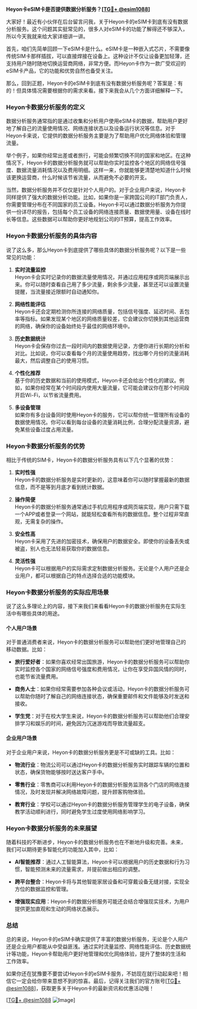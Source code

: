 **Heyon卡eSIM卡是否提供数据分析服务？[[TG💪+ @esim1088](https://t.me/s/esim1088)]**

大家好！最近有小伙伴在后台留言问我，关于Heyon卡的eSIM卡到底有没有数据分析服务。这个问题其实挺常见的，很多人对eSIM卡的功能了解得还不够深入，所以今天我就来给大家详细讲一讲。

首先，咱们先简单回顾一下eSIM卡是什么。eSIM卡是一种嵌入式芯片，不需要像传统SIM卡那样插拔，可以直接焊接在设备上。这种设计不仅让设备更加轻薄，还支持用户随时随地切换运营商网络，非常方便。而Heyon卡作为一款广受欢迎的eSIM卡产品，它的功能和优势自然也备受关注。

那么，回到正题，Heyon卡的eSIM卡到底有没有数据分析服务呢？答案是：有的！但具体情况需要根据你的需求来看。接下来我会从几个方面详细解释一下。

### Heyon卡数据分析服务的定义

数据分析服务通常指的是通过收集和分析用户使用eSIM卡的数据，帮助用户更好地了解自己的流量使用情况、网络连接状态以及设备运行状况等信息。对于Heyon卡来说，它提供的数据分析服务主要是为了帮助用户优化网络体验和管理流量。

举个例子，如果你经常出差或者旅行，可能会频繁切换不同的国家和地区。在这种情况下，Heyon卡的数据分析服务就可以帮助你实时监控各个地区的网络信号强度、数据流量消耗情况以及费用明细。这样一来，你就能够更清楚地知道什么时候该更换运营商，什么时候该节省流量，从而避免不必要的开支。

当然，数据分析服务并不仅仅是针对个人用户的。对于企业用户来说，Heyon卡同样提供了强大的数据分析功能。比如，如果你是一家跨国公司的IT部门负责人，你需要管理分布在不同国家的员工设备。Heyon卡可以通过数据分析服务为你提供一份详尽的报告，包括每个员工设备的网络连接质量、数据使用量、设备在线时长等信息。这些数据可以帮助你更好地规划公司的IT预算，提高工作效率。

### Heyon卡数据分析服务的具体内容

说了这么多，那么Heyon卡到底提供了哪些具体的数据分析服务呢？以下是一些常见的功能：

1. **实时流量监控**  
   Heyon卡会实时记录你的数据流量使用情况，并通过应用程序或网页端展示出来。你可以随时查看自己用了多少流量，剩余多少流量，甚至还可以设置流量提醒，当流量接近限额时自动通知你。

2. **网络性能评估**  
   Heyon卡还会定期检测你所连接的网络质量，包括信号强度、延迟时间、丢包率等指标。如果发现某个地区的网络质量较差，它会建议你切换到其他运营商的网络，确保你的设备始终处于最佳的网络环境中。

3. **历史数据统计**  
   Heyon卡会保存你过去一段时间内的数据使用记录，方便你进行长期的分析和对比。比如说，你可以查看每个月的流量使用趋势，找出哪个月份的流量消耗最大，然后调整自己的使用习惯。

4. **个性化推荐**  
   基于你的历史数据和当前的使用模式，Heyon卡还会给出个性化的建议。例如，如果你经常在某个时间段内使用大量流量，它可能会建议你在那个时间段开启Wi-Fi，以节省流量费用。

5. **多设备管理**  
   如果你有多台设备同时使用Heyon卡的服务，它可以帮你统一管理所有设备的数据使用情况。你可以看到每台设备的流量消耗比例，合理分配流量资源，避免某些设备过度占用流量。

### Heyon卡数据分析服务的优势

相比于传统的SIM卡，Heyon卡的数据分析服务具有以下几个显著的优势：

1. **实时性强**  
   Heyon卡的数据分析服务是实时更新的，这意味着你可以随时掌握最新的数据信息，而不是等到月底才看到统计数据。

2. **操作简便**  
   Heyon卡的数据分析服务通常通过手机应用程序或网页端实现，用户只需下载一个APP或者登录一个网站，就能轻松查看所有的数据信息。整个过程非常直观，无需复杂的操作。

3. **安全性高**  
   Heyon卡采用了先进的加密技术，确保用户的数据安全。即使你的设备丢失或被盗，别人也无法轻易获取你的数据信息。

4. **灵活性强**  
   Heyon卡可以根据用户的实际需求定制数据分析服务。无论是个人用户还是企业用户，都可以根据自己的特点选择合适的功能模块。

### Heyon卡数据分析服务的实际应用场景

说了这么多理论上的内容，接下来我们来看看Heyon卡的数据分析服务在实际生活中有哪些具体的用途。

#### 个人用户场景

对于普通消费者来说，Heyon卡的数据分析服务可以帮助他们更好地管理自己的移动数据。比如：

- **旅行爱好者**：如果你喜欢经常出国旅游，Heyon卡的数据分析服务可以帮助你实时监控各个国家的网络信号强度和费用情况，让你在享受异国风情的同时，也能节省流量费用。
  
- **商务人士**：如果你经常需要参加各种会议或活动，Heyon卡的数据分析服务可以帮助你随时了解自己的网络连接状态，确保重要邮件和文件能够及时发送和接收。

- **学生党**：对于在校大学生来说，Heyon卡的数据分析服务可以帮助他们合理安排学习和娱乐的时间，避免因为沉迷游戏而导致流量超支。

#### 企业用户场景

对于企业用户来说，Heyon卡的数据分析服务更是不可或缺的工具。比如：

- **物流行业**：物流公司可以通过Heyon卡的数据分析服务实时跟踪车辆的位置和状态，确保货物能够按时送达客户手中。
  
- **零售行业**：零售商可以利用Heyon卡的数据分析服务监测各个门店的网络连接情况，及时发现并解决网络故障问题，提升顾客购物体验。

- **教育行业**：学校可以通过Heyon卡的数据分析服务管理学生的电子设备，确保教学活动顺利进行，同时避免学生过度使用网络影响学习。

### Heyon卡数据分析服务的未来展望

随着科技的不断进步，Heyon卡的数据分析服务也在不断地升级和完善。未来，我们可以期待更多智能化的功能加入其中，比如：

- **AI智能推荐**：通过人工智能算法，Heyon卡可以根据用户的历史数据和行为习惯，智能预测未来的流量需求，并提前做出相应的调整。
  
- **跨平台整合**：Heyon卡将与其他智能家居设备和可穿戴设备无缝对接，实现全方位的数据监控和管理。

- **增强现实应用**：Heyon卡的数据分析服务可能还会结合增强现实技术，为用户提供更加直观和生动的网络状态展示。

### 总结

总的来说，Heyon卡的eSIM卡确实提供了丰富的数据分析服务，无论是个人用户还是企业用户都能从中受益匪浅。通过实时流量监控、网络性能评估、历史数据统计等功能，Heyon卡帮助用户更好地管理和优化网络体验，提升了整体的生活和工作效率。

如果你还在犹豫要不要尝试Heyon卡的eSIM卡服务，不妨现在就行动起来吧！相信它一定会给你带来意想不到的惊喜。最后，记得关注我们的官方账号[[TG💪+ @esim1088](https://t.me/s/esim1088)]，获取更多关于Heyon卡的最新资讯和优惠活动哦！

[[TG💪+ @esim1088](https://t.me/s/esim1088) ![Image](https://i.postimg.cc/4NQfJmqS/Snipaste-2025-05-13-00-14-12.png)]